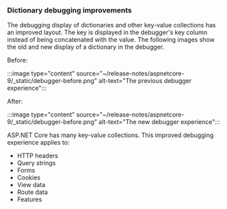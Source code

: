 ### Dictionary debugging improvements

The debugging display of dictionaries and other key-value collections has an improved layout. The key is displayed in the debugger's key column instead of being concatenated with the value. The following images show the old and new display of a dictionary in the debugger.

Before:

:::image type="content" source="~/release-notes/aspnetcore-9/_static/debugger-before.png" alt-text="The previous debugger experience":::

After:

:::image type="content" source="~/release-notes/aspnetcore-9/_static/debugger-before.png" alt-text="The new debugger experience":::

ASP.NET Core has many key-value collections. This improved debugging experience applies to:

- HTTP headers
- Query strings
- Forms
- Cookies
- View data
- Route data
- Features
